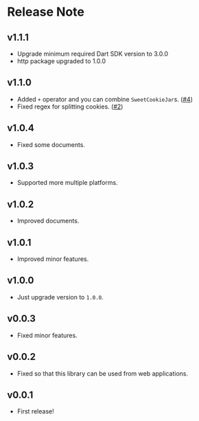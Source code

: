 # Release Note

## v1.1.1
- Upgrade minimum required Dart SDK version to 3.0.0
- http package upgraded to 1.0.0

## v1.1.0

- Added `+` operator and you can combine `SweetCookieJar`s. ([#4](https://github.com/myConsciousness/sweet-cookie-jar/pull/4))
- Fixed regex for splitting cookies. ([#2](https://github.com/myConsciousness/sweet-cookie-jar/pull/2))

## v1.0.4

- Fixed some documents.

## v1.0.3

- Supported more multiple platforms.

## v1.0.2

- Improved documents.

## v1.0.1

- Improved minor features.

## v1.0.0

- Just upgrade version to `1.0.0`.

## v0.0.3

- Fixed minor features.

## v0.0.2

- Fixed so that this library can be used from web applications.

## v0.0.1

- First release!
